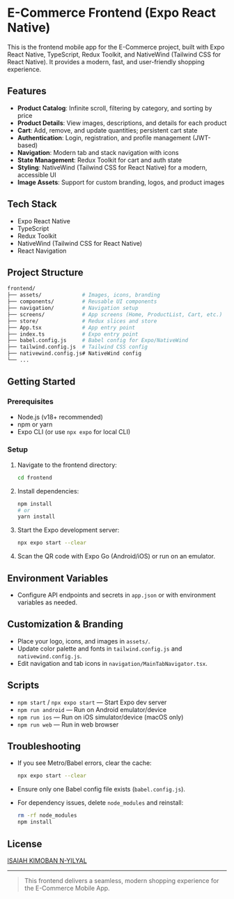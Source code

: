 # E-Commerce Frontend (Expo React Native)

This is the frontend mobile app for the E-Commerce project, built with Expo React Native, TypeScript, Redux Toolkit, and NativeWind (Tailwind CSS for React Native). It provides a modern, fast, and user-friendly shopping experience.

## Features

- **Product Catalog**: Infinite scroll, filtering by category, and sorting by price
- **Product Details**: View images, descriptions, and details for each product
- **Cart**: Add, remove, and update quantities; persistent cart state
- **Authentication**: Login, registration, and profile management (JWT-based)
- **Navigation**: Modern tab and stack navigation with icons
- **State Management**: Redux Toolkit for cart and auth state
- **Styling**: NativeWind (Tailwind CSS for React Native) for a modern, accessible UI
- **Image Assets**: Support for custom branding, logos, and product images

## Tech Stack

- Expo React Native
- TypeScript
- Redux Toolkit
- NativeWind (Tailwind CSS for React Native)
- React Navigation

## Project Structure

```bash
frontend/
├── assets/             # Images, icons, branding
├── components/         # Reusable UI components
├── navigation/         # Navigation setup
├── screens/            # App screens (Home, ProductList, Cart, etc.)
├── store/              # Redux slices and store
├── App.tsx             # App entry point
├── index.ts            # Expo entry point
├── babel.config.js     # Babel config for Expo/NativeWind
├── tailwind.config.js  # Tailwind CSS config
├── nativewind.config.js# NativeWind config
└── ...
```

## Getting Started

### Prerequisites

- Node.js (v18+ recommended)
- npm or yarn
- Expo CLI (or use `npx expo` for local CLI)

### Setup

1. Navigate to the frontend directory:

   ```sh
   cd frontend
   ```

2. Install dependencies:

   ```sh
   npm install
   # or
   yarn install
   ```

3. Start the Expo development server:

   ```sh
   npx expo start --clear
   ```

4. Scan the QR code with Expo Go (Android/iOS) or run on an emulator.

## Environment Variables

- Configure API endpoints and secrets in `app.json` or with environment variables as needed.

## Customization & Branding

- Place your logo, icons, and images in `assets/`.
- Update color palette and fonts in `tailwind.config.js` and `nativewind.config.js`.
- Edit navigation and tab icons in `navigation/MainTabNavigator.tsx`.

## Scripts

- `npm start` / `npx expo start` — Start Expo dev server
- `npm run android` — Run on Android emulator/device
- `npm run ios` — Run on iOS simulator/device (macOS only)
- `npm run web` — Run in web browser

## Troubleshooting

- If you see Metro/Babel errors, clear the cache:

  ```sh
  npx expo start --clear
  ```

- Ensure only one Babel config file exists (`babel.config.js`).
- For dependency issues, delete `node_modules` and reinstall:

  ```sh
  rm -rf node_modules
  npm install
  ```

## License

[ISAIAH KIMOBAN N-YILYAL](../LICENSE)

---
> This frontend delivers a seamless, modern shopping experience for the E-Commerce Mobile App.
